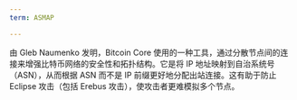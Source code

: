 ```yaml
---
term: ASMAP

---
```

由 Gleb Naumenko 发明，Bitcoin Core 使用的一种工具，通过分散节点间的连接来增强比特币网络的安全性和拓扑结构。它是将 IP 地址映射到自治系统号（ASN），从而根据 ASN 而不是 IP 前缀更好地分配出站连接。这有助于防止 Eclipse 攻击（包括 Erebus 攻击），使攻击者更难模拟多个节点。